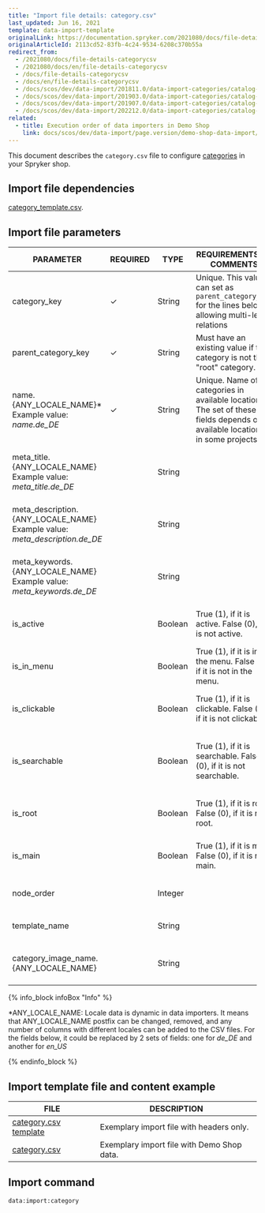 ```yaml
---
title: "Import file details: category.csv"
last_updated: Jun 16, 2021
template: data-import-template
originalLink: https://documentation.spryker.com/2021080/docs/file-details-categorycsv
originalArticleId: 2113cd52-83fb-4c24-9534-6208c370b55a
redirect_from:
  - /2021080/docs/file-details-categorycsv
  - /2021080/docs/en/file-details-categorycsv
  - /docs/file-details-categorycsv
  - /docs/en/file-details-categorycsv
  - /docs/scos/dev/data-import/201811.0/data-import-categories/catalog-setup/categories/file-details-category.csv.html
  - /docs/scos/dev/data-import/201903.0/data-import-categories/catalog-setup/categories/file-details-category.csv.html
  - /docs/scos/dev/data-import/201907.0/data-import-categories/catalog-setup/categories/file-details-category.csv.html
  - /docs/scos/dev/data-import/202212.0/data-import-categories/catalog-setup/categories/file-details-category.csv.html
related:
  - title: Execution order of data importers in Demo Shop
    link: docs/scos/dev/data-import/page.version/demo-shop-data-import/execution-order-of-data-importers-in-demo-shop.html
---
```


This document describes the `category.csv` file to configure [categories](/docs/pbc/all/product-information-management/{{page.version}}/base-shop/feature-overviews/category-management-feature-overview.html) in your Spryker shop.

## Import file dependencies

[category_template.csv](/docs/pbc/all/product-information-management/{{page.version}}/import-and-export-data/categories-data-import/import-file-details-category-template.csv.html).

## Import file parameters

| PARAMETER | REQUIRED | TYPE | REQUIREMENTS OR COMMENTS | DESCRIPTION |
| --- | --- | --- | --- | --- |
| category_key | &check; | String | Unique. This value can set as `parent_category_key` for the lines below, allowing multi-level relations | Category key identifier. |
| parent_category_key | &check; | String | Must have an existing value if the category is not the "root" category.| Parent category key identifier. |
| name.{ANY_LOCALE_NAME}*<br>Example value: *name.de_DE* | &check; | String | Unique. Name of categories in available locations. The set of these fields depends on available locations in some projects. | Category name in the specified location (DE for our example). |
| meta_title.{ANY_LOCALE_NAME}<br>Example value: *meta_title.de_DE*  |  | String |  | Title in the specified location (DE for our example). |
| meta_description.{ANY_LOCALE_NAME}<br>Example value: *meta_description.de_DE* |  | String |  | Description in the specified location (DE for our example). |
| meta_keywords.{ANY_LOCALE_NAME}<br>Example value: *meta_keywords.de_DE* |  | String |  | Keywords in the specified location (DE for our example). |
| is_active |  | Boolean | True (1), if it is active. False (0), if it is not active.| Indicates if the category is active or not. |
| is_in_menu |  | Boolean |True (1), if it is in the menu. False (0), if it is not in the menu. | Indicates if the category is in the menu or not. |
| is_clickable |  | Boolean |True (1), if it is clickable. False (0), if it is not clickable. | Indicates if the category is clickable or not. |
| is_searchable |  | Boolean | True (1), if it is searchable. False (0), if it is not searchable.| Indicates if it is a searchable category in the menu or not. |
| is_root |  | Boolean |True (1), if it is root. False (0), if it is not root. | Indicates if it is a root category or not. |
| is_main |  | Boolean | True (1), if it is main. False (0), if it is not main.|Indicates if it is a main category or not.  |
| node_order |  | Integer |  | Order of the category node. |
| template_name |  | String |  | Template name of the category. |
| category_image_name.{ANY_LOCALE_NAME} |  | String |  | Name of the image for the category in the locale. |

{% info_block infoBox "Info" %}

*ANY_LOCALE_NAME: Locale data is dynamic in data importers. It means that ANY_LOCALE_NAME postfix can be changed, removed, and any number of columns with different locales can be added to the CSV files. For the fields below, it could be replaced by 2 sets of fields: one for *de_DE* and another for *en_US*

{% endinfo_block %}



## Import template file and content example

| FILE | DESCRIPTION |
| --- | --- |
| [category.csv template](https://spryker.s3.eu-central-1.amazonaws.com/docs/Developer+Guide/Back-End/Data+Manipulation/Data+Ingestion/Data+Import/Data+Import+Categories/Catalog+Setup/Categories/category_template.csv) | Exemplary import file with headers only. |
| [category.csv](https://spryker.s3.eu-central-1.amazonaws.com/docs/Developer+Guide/Back-End/Data+Manipulation/Data+Ingestion/Data+Import/Data+Import+Categories/Catalog+Setup/Categories/category.csv) | Exemplary import file with Demo Shop data. |


## Import command

```bash
data:import:category
```
